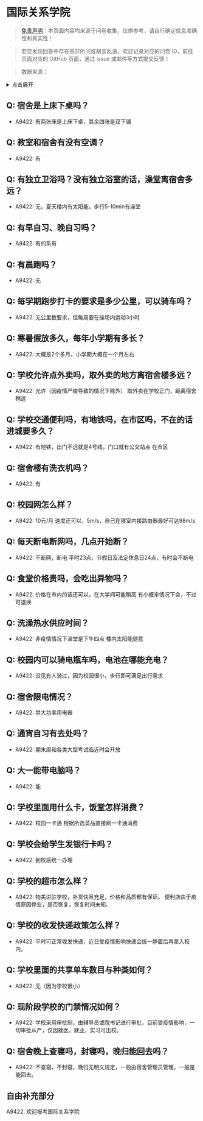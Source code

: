 # 国际关系学院

> [免责声明](https://colleges.chat/#_3)：本页面内容均来源于问卷收集，仅供参考，请自行确定信息准确性和真实性！

> 若您发现回答中存在答非所问或胡言乱语，欢迎记录对应的问卷 ID，前往页面对应的 GitHub 页面，通过 issue 或邮件等方式提交反馈！

> 数据来源：

<details><summary>点击展开</summary>
<ul>
<li>A9422: 匿名 (2022 年 06 月)</li>
</ul>
</details>

## Q: 宿舍是上床下桌吗？

- A9422: 有两张床是上床下桌，其余四张是双下铺

## Q: 教室和宿舍有没有空调？

- A9422: 有

## Q: 有独立卫浴吗？没有独立浴室的话，澡堂离宿舍多远？

- A9422: 无，夏天楼内有太阳能，步行5-10min有澡堂

## Q: 有早自习、晚自习吗？

- A9422: 有的系有

## Q: 有晨跑吗？

- A9422: 无

## Q: 每学期跑步打卡的要求是多少公里，可以骑车吗？

- A9422: 无公里数要求，但每周要在操场内运动3小时

## Q: 寒暑假放多久，每年小学期有多长？

- A9422: 大概是2个多月，小学期大概在一个月左右

## Q: 学校允许点外卖吗，取外卖的地方离宿舍楼多远？

- A9422: 允许（因疫情严峻导致的情况下除外）
取外卖在学校正门，距离宿舍稍远

## Q: 学校交通便利吗，有地铁吗，在市区吗，不在的话进城要多久？

- A9422: 有地铁，出门不远就是4号线，门口就有公交站点
在市区

## Q: 宿舍楼有洗衣机吗？

- A9422: 有

## Q: 校园网怎么样？

- A9422: 10元/月
速度还可以，5m/s，自己在寝室内接路由器最好可达98m/s

## Q: 每天断电断网吗，几点开始断？

- A9422: 不断网，断电
平时23点，节假日及法定休息日24点，有时会不断电

## Q: 食堂价格贵吗，会吃出异物吗？

- A9422: 价格在市内的话还可以，在大学间可能稍高
有小概率情况下会，不过可退换

## Q: 洗澡热水供应时间？

- A9422: 非疫情情况下澡堂是下午四点
楼内太阳能随意

## Q: 校园内可以骑电瓶车吗，电池在哪能充电？

- A9422: 没见有人骑过，因为校园很小，步行即可满足出行需求

## Q: 宿舍限电情况？

- A9422: 禁大功率用电器

## Q: 通宵自习有去处吗？

- A9422: 期末周和各类大型考试临近时会开放

## Q: 大一能带电脑吗？

- A9422: 能

## Q: 学校里面用什么卡，饭堂怎样消费？

- A9422: 校园一卡通
根据所选菜品直接刷一卡通消费

## Q: 学校会给学生发银行卡吗？

- A9422: 到校后统一办理

## Q: 学校的超市怎么样？

- A9422: 物美进驻学校，补货快且充足，价格和品质都有保证。
便利店由于疫情原因停业，是否恢复，恢复时间未知。

## Q: 学校的收发快递政策怎么样？

- A9422: 平时可正常收发快递，近日受疫情影响快递会统一静置后再拿入校内。

## Q: 学校里面的共享单车数目与种类如何？

- A9422: 无（因为学校很小）

## Q: 现阶段学校的门禁情况如何？

- A9422: 学校采用审批制，由辅导员或院书记进行审批，目前受疫情影响，一切审批从严，仅因就医，就业，实习可出校。

## Q: 宿舍晚上查寝吗，封寝吗，晚归能回去吗？

- A9422: 不查寝，不封寝，晚归无明文规定，一般由宿舍管理员管理，一般是能回去。

## 自由补充部分

A9422: 欢迎报考国际关系学院